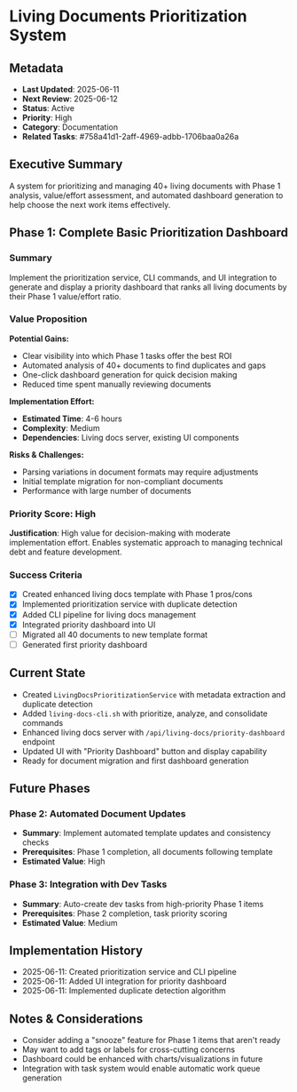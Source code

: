 # Living Documents Prioritization System

## Metadata
- **Last Updated**: 2025-06-11
- **Next Review**: 2025-06-12
- **Status**: Active
- **Priority**: High
- **Category**: Documentation
- **Related Tasks**: #758a41d1-2aff-4969-adbb-1706baa0a26a

## Executive Summary
A system for prioritizing and managing 40+ living documents with Phase 1 analysis, value/effort assessment, and automated dashboard generation to help choose the next work items effectively.

## Phase 1: Complete Basic Prioritization Dashboard

### Summary
Implement the prioritization service, CLI commands, and UI integration to generate and display a priority dashboard that ranks all living documents by their Phase 1 value/effort ratio.

### Value Proposition
**Potential Gains:**
- Clear visibility into which Phase 1 tasks offer the best ROI
- Automated analysis of 40+ documents to find duplicates and gaps
- One-click dashboard generation for quick decision making
- Reduced time spent manually reviewing documents

**Implementation Effort:**
- **Estimated Time**: 4-6 hours
- **Complexity**: Medium
- **Dependencies**: Living docs server, existing UI components

**Risks & Challenges:**
- Parsing variations in document formats may require adjustments
- Initial template migration for non-compliant documents
- Performance with large number of documents

### Priority Score: High
**Justification**: High value for decision-making with moderate implementation effort. Enables systematic approach to managing technical debt and feature development.

### Success Criteria
- [x] Created enhanced living docs template with Phase 1 pros/cons
- [x] Implemented prioritization service with duplicate detection
- [x] Added CLI pipeline for living docs management
- [x] Integrated priority dashboard into UI
- [ ] Migrated all 40 documents to new template format
- [ ] Generated first priority dashboard

## Current State
- Created `LivingDocsPrioritizationService` with metadata extraction and duplicate detection
- Added `living-docs-cli.sh` with prioritize, analyze, and consolidate commands
- Enhanced living docs server with `/api/living-docs/priority-dashboard` endpoint
- Updated UI with "Priority Dashboard" button and display capability
- Ready for document migration and first dashboard generation

## Future Phases

### Phase 2: Automated Document Updates
- **Summary**: Implement automated template updates and consistency checks
- **Prerequisites**: Phase 1 completion, all documents following template
- **Estimated Value**: High

### Phase 3: Integration with Dev Tasks
- **Summary**: Auto-create dev tasks from high-priority Phase 1 items
- **Prerequisites**: Phase 2 completion, task priority scoring
- **Estimated Value**: Medium

## Implementation History
- 2025-06-11: Created prioritization service and CLI pipeline
- 2025-06-11: Added UI integration for priority dashboard
- 2025-06-11: Implemented duplicate detection algorithm

## Notes & Considerations
- Consider adding a "snooze" feature for Phase 1 items that aren't ready
- May want to add tags or labels for cross-cutting concerns
- Dashboard could be enhanced with charts/visualizations in future
- Integration with task system would enable automatic work queue generation